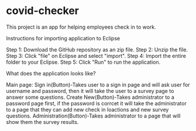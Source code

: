 # covid-checker
This project is an app for helping employees check in to work.

Instructions for importing application to Eclipse

Step 1: Download the GitHub repository as an zip file.
Step 2: Unzip the file.
Step 3: Click "file" on Eclipse and select "import".
Step 4: Import the entire folder to your Eclipse.
Step 5: Click "Run" to run the application.

What does the application looks like?

Main page:
Sign in(Button)-Takes user to a sign in page and will ask user for username and password, then it will take the user to a survey page to answer some questions.
Create New(Button)-Takes administrator to a password page first, if the password is corrcet it will take the administrator to a page that they can add new check in loactions and new survey questions.
Administration(Button)-Takes administrator to a page that will show them the survey results.



